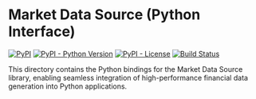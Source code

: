 # Market Data Source (Python Interface)

[![PyPI](https://img.shields.io/pypi/v/market_data_source?color=blue&label=PyPI%20Version&logo=pypi&logoColor=white)](https://pypi.org/project/market_data_source/)
[![PyPI - Python Version](https://img.shields.io/pypi/pyversions/market_data_source?color=blue&logo=python&logoColor=white)](https://pypi.org/project/market_data_source/)
[![PyPI - License](https://img.shields.io/pypi/l/market_data_source?color=blue&logo=opensourceinitiative&logoColor=white)](https://pypi.org/project/market_data_source/)
[![Build Status](https://img.shields.io/github/actions/workflow/status/destenson/market-data-source/ci.yml?branch=main&label=Build%20Status&logo=github&logoColor=white)](https://github.com/destenson/market-data-source/actions)

This directory contains the Python bindings for the Market Data Source library, enabling seamless integration of high-performance financial data generation into Python applications.

